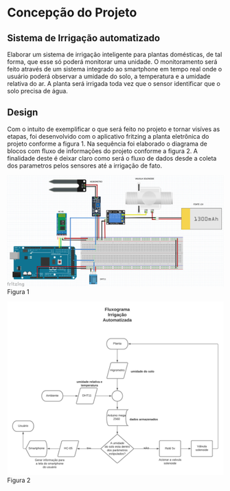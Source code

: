# **Concepção do Projeto**

## Sistema de Irrigação automatizado

Elaborar um sistema de irrigação inteligente para plantas domésticas, de tal forma, que esse só poderá monitorar uma unidade. O monitoramento será feito através de um sistema integrado ao smartphone em tempo real onde o usuário poderá observar a umidade do solo, a temperatura e a umidade relativa do ar. A planta será irrigada toda vez que o sensor identificar que o solo precisa de água.

## Design 
Com o intuito de exemplificar o que será feito no projeto e tornar visíves as etapas, foi desenvolvido com o aplicativo fritzing a planta eletrônica do projeto conforme a figura 1. Na sequência foi elaborado o diagrama de blocos com fluxo de informações do projeto conforme a figura 2. A finalidade deste é deixar claro como será o fluxo de dados desde a coleta dos parametros pelos sensores até a irrigação de fato.



![Figura 1](https://github.com/LPAE/pi2_eng_20_1/blob/master/design.png)
Figura 1

![Figura 2](https://github.com/LPAE/pi2_eng_20_1/blob/master/Diagrama%20projeto.png)
Figura 2

